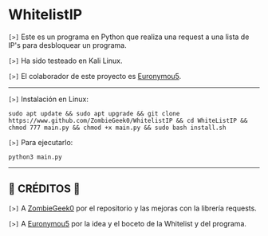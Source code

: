 # WhitelistIP

`[>]` Este es un programa en Python que realiza una request a una lista de IP's para desbloquear un programa.

`[>]` Ha sido testeado en Kali Linux.

`[>]` El colaborador de este proyecto es <a href="https://www.github.com/Euronymou5">Euronymou5</a>.

<hr>

`[>]` Instalación en Linux:

    sudo apt update && sudo apt upgrade && git clone https://www.github.com/ZombieGeek0/WhitelistIP && cd WhiteListIP && chmod 777 main.py && chmod +x main.py && sudo bash install.sh
    
`[>]` Para ejecutarlo:

    python3 main.py

<hr>

## 🥇 CRÉDITOS 🥇

`[>]` A <a href="https://www.github.com/ZombieGeek0">ZombieGeek0</a> por el repositorio y las mejoras con la librería requests.

`[>]` A <a href="https://www.github.com/Euronymou5">Euronymou5</a> por la idea y el boceto de la Whitelist y del programa.
